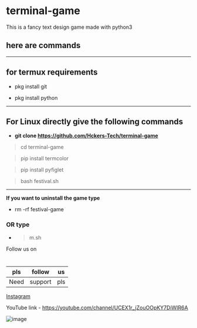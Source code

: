 # terminal-game
This is a fancy text design game made with python3 
## here are commands 
---
## for termux requirements


 - pkg install git
 
 - pkg install python 
 


---


## For Linux directly give the following commands


- **git clone https://github.com/Hckers-Tech/terminal-game**

>cd terminal-game

>pip install termcolor

>pip install pyfiglet 

>bash festival.sh

---

**If you want to uninstall the game type**
- rm -rf festival-game
### OR type
- >m.sh

Follow us on 
# 
|pls| follow |us|
|--- |--- |--- |
Need|support| pls|



[Instagram](https://instagram.com/hackers__tech?utm_medium=copy_link)

YouTube link -
https://youtube.com/channel/UCEX1r_jZouOOpKY7DiWIR6A

![image](images/github-Screenshot_2021-05-23-14-22-22-45.png)
